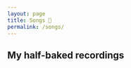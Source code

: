 ```yaml
---
layout: page
title: Songs 🎼
permalink: /songs/
---
```

## My half-baked recordings

<audio class="js-player">
<source src="/assets/songs/WeBelong.m4a"/>
</audio>